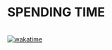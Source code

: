 <h1>SPENDING TIME</h1>
<br>
<a href="https://wakatime.com/badge/github/Sadullayev-Javohir/Cprogramminglanguage"><img src="https://wakatime.com/badge/github/Sadullayev-Javohir/Cprogramminglanguage.svg" alt="wakatime"></a>
